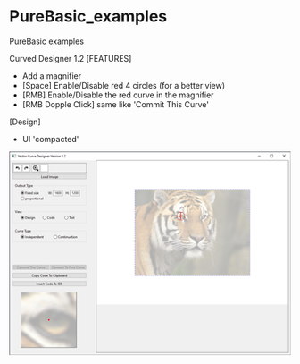 # PureBasic_examples
 PureBasic examples
  
Curved Designer 1.2
[FEATURES] 
 - Add a magnifier
 - [Space]  Enable/Disable red 4 circles (for a better view)
 - [RMB] Enable/Disable the red curve in the magnifier
 - [RMB Dopple Click] same like 'Commit This Curve'
 
[Design]
 - UI 'compacted'
 
![image](https://github.com/aismann/PureBasic_examples/blob/main/CurveDesigner.png)
